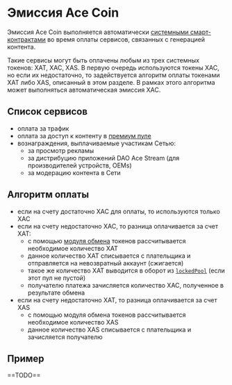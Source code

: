 # Эмиссия Ace Coin

Эмиссия Ace Coin выполняется автоматически [системными смарт-контрактами][1] во время
оплаты сервисов, связанных с генерацией контента.

Такие сервисы могут быть оплачены любым из трех системных токенов: XAT, XAC, XAS. В первую очередь
используются токены XAC, но если их недостаточно, то задействуется алгоритм
оплаты токенами XAT либо XAS, описанный в этом разделе. В рамках этого алгоритма
может выполняться автоматическая эмиссия XAC.


## Список сервисов

- оплата за трафик
- оплата за доступ к контенту в [премиум пуле][2]
- вознаграждения, выплачиваемые участикам Сетью:
    - за просмотр рекламы
    - за дистрибуцию приложений DAO Ace Stream (для производителей устройств, OEMs)
    - за модерацию контента в Сети


## Алгоритм оплаты

- если на счету достаточно XAC для оплаты, то используются только XAC
- если на счету недостаточно XAC, то разница оплачивается за счет XAT:
    - с помощью [модуля обмена][3] токенов рассчитывается необходимое количество XAT
    - данное количество XAT списывается с плательщика и отправляется на невозвратный аккаунт (сжигается)
    - такое же количество XAT выводится в оборот из [`lockedPool`][4] (если этот пул не пустой)
    - получателю платежа зачисляется количество XAC, полученное в результате обмена
- если на счету недостаточно XAT, то разница оплачивается за счет XAS
    - с помощью модуля обмена токенов рассчитывается необходимое количество XAS
    - данное количество XAS списывается с плательщика и зачисляется получателю


## Пример

==TODO==

[1]: ../glossary/system-smart-contracts.md
[2]: ../services/premium-pool.md
[3]: exchange.md
[4]: ../glossary/system-pools.md#lockedpool
